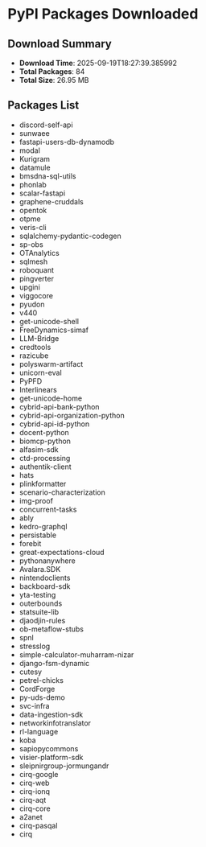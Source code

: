 # PyPI Packages Downloaded

## Download Summary
- **Download Time**: 2025-09-19T18:27:39.385992
- **Total Packages**: 84
- **Total Size**: 26.95 MB

## Packages List
- discord-self-api
- sunwaee
- fastapi-users-db-dynamodb
- modal
- Kurigram
- datamule
- bmsdna-sql-utils
- phonlab
- scalar-fastapi
- graphene-cruddals
- opentok
- otpme
- veris-cli
- sqlalchemy-pydantic-codegen
- sp-obs
- OTAnalytics
- sqlmesh
- roboquant
- pingverter
- upgini
- viggocore
- pyudon
- v440
- get-unicode-shell
- FreeDynamics-simaf
- LLM-Bridge
- credtools
- razicube
- polyswarm-artifact
- unicorn-eval
- PyPFD
- Interlinears
- get-unicode-home
- cybrid-api-bank-python
- cybrid-api-organization-python
- cybrid-api-id-python
- docent-python
- biomcp-python
- alfasim-sdk
- ctd-processing
- authentik-client
- hats
- plinkformatter
- scenario-characterization
- img-proof
- concurrent-tasks
- ably
- kedro-graphql
- persistable
- forebit
- great-expectations-cloud
- pythonanywhere
- Avalara.SDK
- nintendoclients
- backboard-sdk
- yta-testing
- outerbounds
- statsuite-lib
- djaodjin-rules
- ob-metaflow-stubs
- spnl
- stresslog
- simple-calculator-muharram-nizar
- django-fsm-dynamic
- cutesy
- petrel-chicks
- CordForge
- py-uds-demo
- svc-infra
- data-ingestion-sdk
- networkinfotranslator
- rl-language
- koba
- sapiopycommons
- visier-platform-sdk
- sleipnirgroup-jormungandr
- cirq-google
- cirq-web
- cirq-ionq
- cirq-aqt
- cirq-core
- a2anet
- cirq-pasqal
- cirq
